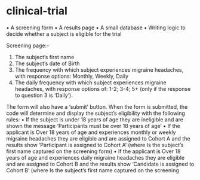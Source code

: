# clinical-trial
• A screening form
• A results page
• A small database
• Writing logic to decide whether a subject is eligible for the trial

Screening page:-
1) The subject’s first name
2) The subject’s date of Birth
3) The frequency with which subject experiences migraine headaches, with response options: Monthly, Weekly, Daily 
4) The daily frequency with which subject experiences migraine headaches, with response
options of: 1-2; 3-4; 5+ (only if the response to question 3 is ‘Daily’).

The form will also have a ‘submit’ button. When the form is submitted, the code will determine and
display the subject’s eligibility with the following rules:
• If the subject is under 18 years of age they are ineligible and are shown the message
‘Participants must be over 18 years of age’
• If the applicant is Over 18 years of age and experiences monthly or weekly migraine
headaches they are eligible and are assigned to Cohort A and the results show ‘Participant
<name> is assigned to Cohort A’ (where <name> Is the subject’s first name captured on the
screening form)
• If the applicant is Over 18 years of age and experiences daily migraine headaches they are
eligible and are assigned to Cohort B and the results show ‘Candidate <name> is assigned to
Cohort B’ (where <name> Is the subject’s first name captured on the screening
